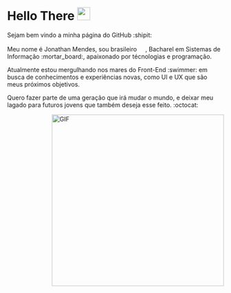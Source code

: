 <h1>Hello There <img src="https://media.giphy.com/media/LLxBwsLTLCrNsrKRgw/giphy.gif" width="30"></h1>

<p>Sejam bem vindo a minha página do GitHub :shipit: <p>

<p>Meu nome é Jonathan Mendes, sou brasileiro <img src="https://user-images.githubusercontent.com/47995046/91626906-6efbab80-e989-11ea-99ec-88424cd8b2db.png" width="16"/>, Bacharel em Sistemas de Informação :mortar_board:, apaixonado por técnologias e programação.</p> 

<p>Atualmente estou mergulhando nos mares do Front-End :swimmer: em busca de conhecimentos e experiências novas, como UI e UX que são meus próximos objetivos.</p>

<p>Quero fazer parte de uma geração que irá mudar o mundo, e deixar meu lagado para futuros jovens que também deseja esse feito. :octocat:</p>

<img align="right" height="400" alt="GIF" src="https://media.giphy.com/media/Cmr1OMJ2FN0B2/giphy.gif" />
